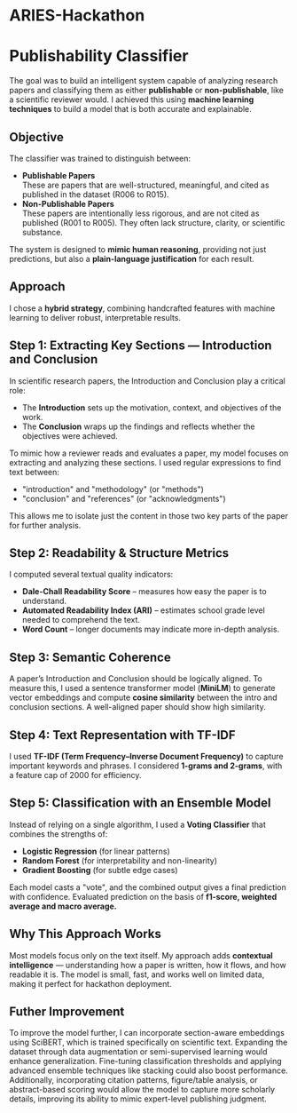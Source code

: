 # ARIES-Hackathon
# Publishability Classifier

The goal was to build an intelligent system capable of analyzing research papers and classifying them as either **publishable** or **non-publishable**, like a scientific reviewer would.
I achieved this using **machine learning techniques** to build a model that is both accurate and explainable.

## Objective
The classifier was trained to distinguish between:

- **Publishable Papers**  
  These are papers that are well-structured, meaningful, and cited as published in the dataset (R006 to R015).
- **Non-Publishable Papers**  
  These papers are intentionally less rigorous, and are not cited as published (R001 to R005). They often lack structure, clarity, or scientific substance.
  
The system is designed to **mimic human reasoning**, providing not just predictions, but also a **plain-language justification** for each result.

## Approach
I chose a **hybrid strategy**, combining handcrafted features with machine learning to deliver robust, interpretable results.

## Step 1: Extracting Key Sections — Introduction and Conclusion
In scientific research papers, the Introduction and Conclusion play a critical role:

- The **Introduction** sets up the motivation, context, and objectives of the work.
- The **Conclusion** wraps up the findings and reflects whether the objectives were achieved.
  
To mimic how a reviewer reads and evaluates a paper, my model focuses on extracting and analyzing these sections.
I used regular expressions to find text between:

- "introduction" and "methodology" (or "methods")
- "conclusion" and "references" (or "acknowledgments")

This allows me to isolate just the content in those two key parts of the paper for further analysis.

## Step 2: Readability & Structure Metrics
I computed several textual quality indicators:

- **Dale-Chall Readability Score** – measures how easy the paper is to understand.
- **Automated Readability Index (ARI)** – estimates school grade level needed to comprehend the text.
- **Word Count** – longer documents may indicate more in-depth analysis.

## Step 3: Semantic Coherence
A paper’s Introduction and Conclusion should be logically aligned.
To measure this, I used a sentence transformer model (**MiniLM**) to generate vector embeddings and compute **cosine similarity** between the intro and conclusion sections. A well-aligned paper should show high similarity.

## Step 4: Text Representation with TF-IDF
I used **TF-IDF (Term Frequency–Inverse Document Frequency)** to capture important keywords and phrases.
I considered **1-grams and 2-grams**, with a feature cap of 2000 for efficiency.

## Step 5: Classification with an Ensemble Model
Instead of relying on a single algorithm, I used a **Voting Classifier** that combines the strengths of:

- **Logistic Regression** (for linear patterns)
- **Random Forest** (for interpretability and non-linearity)
- **Gradient Boosting** (for subtle edge cases)

Each model casts a "vote", and the combined output gives a final prediction with confidence.
Evaluated prediction on the basis of **f1-score, weighted average and macro average.**
## Why This Approach Works
Most models focus only on the text itself.
My approach adds **contextual intelligence** — understanding how a paper is written, how it flows, and how readable it is.
The model is small, fast, and works well on limited data, making it perfect for hackathon deployment.

## Futher Improvement
To improve the model further, I can incorporate section-aware embeddings using SciBERT, which is trained specifically on scientific text. Expanding the dataset through data augmentation or semi-supervised learning would enhance generalization. Fine-tuning classification thresholds and applying advanced ensemble techniques like stacking could also boost performance. Additionally, incorporating citation patterns, figure/table analysis, or abstract-based scoring would allow the model to capture more scholarly details, improving its ability to mimic expert-level publishing judgment.
